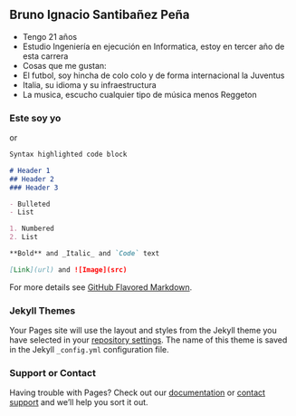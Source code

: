 ## Bruno Ignacio Santibañez Peña

- Tengo 21 años
- Estudio Ingeniería en ejecución en Informatica, estoy en tercer año de esta carrera
- Cosas que me gustan:
- El futbol, soy hincha de colo colo y de forma internacional la Juventus
- Italia, su idioma y su infraestructura 
- La musica, escucho cualquier tipo de música menos Reggeton 

### Este soy yo

or

```markdown
Syntax highlighted code block

# Header 1
## Header 2
### Header 3

- Bulleted
- List

1. Numbered
2. List

**Bold** and _Italic_ and `Code` text

[Link](url) and ![Image](src)
```

For more details see [GitHub Flavored Markdown](https://guides.github.com/features/mastering-markdown/).

### Jekyll Themes

Your Pages site will use the layout and styles from the Jekyll theme you have selected in your [repository settings](https://github.com/Br5n1ch4/Brunacho/settings/pages). The name of this theme is saved in the Jekyll `_config.yml` configuration file.

### Support or Contact

Having trouble with Pages? Check out our [documentation](https://docs.github.com/categories/github-pages-basics/) or [contact support](https://support.github.com/contact) and we’ll help you sort it out.
